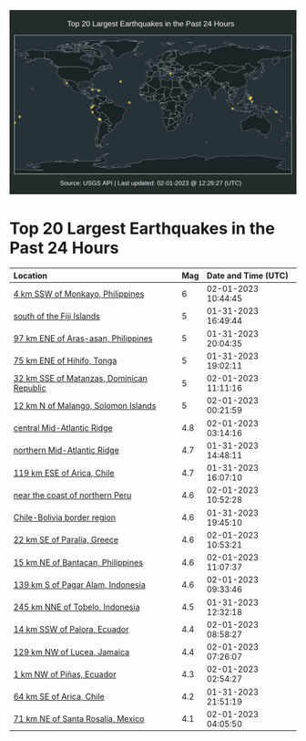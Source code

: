 ![Map](./map.png)

# Top 20 Largest Earthquakes in the Past 24 Hours

| Location | Mag | Date and Time (UTC) |
|:---|:---|:---|
| [4 km SSW of Monkayo, Philippines](https://earthquake.usgs.gov/earthquakes/eventpage/us6000jkpr) | 6 | 02-01-2023 10:44:45 |
| [south of the Fiji Islands](https://earthquake.usgs.gov/earthquakes/eventpage/us6000jkjp) | 5 | 01-31-2023 16:49:44 |
| [97 km ENE of Aras-asan, Philippines](https://earthquake.usgs.gov/earthquakes/eventpage/us6000jkkr) | 5 | 01-31-2023 20:04:35 |
| [75 km ENE of Hihifo, Tonga](https://earthquake.usgs.gov/earthquakes/eventpage/us6000jkkf) | 5 | 01-31-2023 19:02:11 |
| [32 km SSE of Matanzas, Dominican Republic](https://earthquake.usgs.gov/earthquakes/eventpage/us6000jkqk) | 5 | 02-01-2023 11:11:16 |
| [12 km N of Malango, Solomon Islands](https://earthquake.usgs.gov/earthquakes/eventpage/us6000jkms) | 5 | 02-01-2023 00:21:59 |
| [central Mid-Atlantic Ridge](https://earthquake.usgs.gov/earthquakes/eventpage/us6000jkna) | 4.8 | 02-01-2023 03:14:16 |
| [northern Mid-Atlantic Ridge](https://earthquake.usgs.gov/earthquakes/eventpage/us6000jkjd) | 4.7 | 01-31-2023 14:48:11 |
| [119 km ESE of Arica, Chile](https://earthquake.usgs.gov/earthquakes/eventpage/us6000jkjh) | 4.7 | 01-31-2023 16:07:10 |
| [near the coast of northern Peru](https://earthquake.usgs.gov/earthquakes/eventpage/us6000jkpu) | 4.6 | 02-01-2023 10:52:28 |
| [Chile-Bolivia border region](https://earthquake.usgs.gov/earthquakes/eventpage/us6000jkkj) | 4.6 | 01-31-2023 19:45:10 |
| [22 km SE of Paralía, Greece](https://earthquake.usgs.gov/earthquakes/eventpage/us6000jkpt) | 4.6 | 02-01-2023 10:53:21 |
| [15 km NE of Bantacan, Philippines](https://earthquake.usgs.gov/earthquakes/eventpage/us6000jkqq) | 4.6 | 02-01-2023 11:07:37 |
| [139 km S of Pagar Alam, Indonesia](https://earthquake.usgs.gov/earthquakes/eventpage/us6000jkpj) | 4.6 | 02-01-2023 09:33:46 |
| [245 km NNE of Tobelo, Indonesia](https://earthquake.usgs.gov/earthquakes/eventpage/us6000jkii) | 4.5 | 01-31-2023 12:32:18 |
| [14 km SSW of Palora, Ecuador](https://earthquake.usgs.gov/earthquakes/eventpage/us6000jkpi) | 4.4 | 02-01-2023 08:58:27 |
| [129 km NW of Lucea, Jamaica](https://earthquake.usgs.gov/earthquakes/eventpage/us6000jkp4) | 4.4 | 02-01-2023 07:26:07 |
| [1 km NW of Piñas, Ecuador](https://earthquake.usgs.gov/earthquakes/eventpage/us6000jkn6) | 4.3 | 02-01-2023 02:54:27 |
| [64 km SE of Arica, Chile](https://earthquake.usgs.gov/earthquakes/eventpage/us6000jkld) | 4.2 | 01-31-2023 21:51:19 |
| [71 km NE of Santa Rosalía, Mexico](https://earthquake.usgs.gov/earthquakes/eventpage/us6000jknf) | 4.1 | 02-01-2023 04:05:50 |
